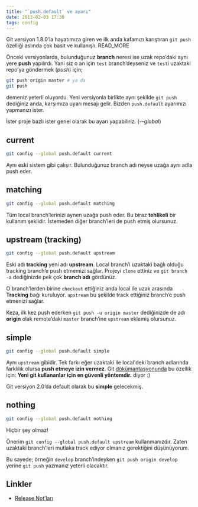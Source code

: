```yaml
---
title: "`push.default` ve ayarı"
date: 2013-02-03 17:30
tags: config
---
```

Git versiyon 1.8.0’la hayatımıza giren ve ilk anda kafamızı karıştıran
`git push` özelliği aslında çok basit ve kullanışlı.
READ_MORE

Önceki versiyonlarda, bulunduğunuz **branch** neresi ise uzak repo’daki aynı
yere **push** yapılırdı. Yani siz o an için `test` branch’deyseniz ve `test`i
uzaktaki repo’ya göndermek (*push*) için;

```bash
git push origin master # ya da
git push
```

demeniz yeterli oluyordu. Yeni versiyonla birlikte aynı şekilde `git push`
dediğiniz anda, karşımıza uyarı mesajı gelir. Bizden `push.default`
ayarımızı yapmanızı ister.

İster proje bazlı ister genel olarak bu ayarı yapabiliriz. (*--global*)

## current

```bash
git config --global push.default current
```

Aynı eski sistem gibi çalışır. Bulunduğunuz branch adı neyse uzağa aynı
adla push eder.

## matching

```bash
git config --global push.default matching
```

Tüm local branch’lerinizi aynen uzağa push eder. Bu biraz **tehlikeli** bir
kullanım şeklidir. İstemeden diğer branch’leri de push etmiş olursunuz.

## upstream (tracking)

```bash
git config --global push.default upstream
```

Eski adı **tracking** yeni adı **upstream**. Local branch’i uzaktaki
bağlı olduğu tracking branch’e push etmemizi sağlar. Projeyi `clone` ettiniz
ve `git branch -a` dediğinizde pek çok **branch adı** gördünüz.

O branch’lerden birine `checkout` ettiğiniz anda local ile uzak arasında
**Tracking** bağı kuruluyor. `upstream` bu şekilde track ettiğiniz branch’e
push etmenizi sağlar.

Keza, ilk kez push ederken `git push -u origin master` dediğinizde de
adı **origin** olak remote’daki `master` branch’ine `upstream` eklemiş
olursunuz.

## simple

```bash
git config --global push.default simple
```

Aynı `upstream` gibidir. Tek farkı eğer uzaktaki ile local'deki branch
adlarında farklılık olursa **push etmeye izin vermez**. Git [dökümantasyonunda][2]
bu özellik için: **Yeni git kullananlar için en güvenli yöntemdir.** diyor :)


Git versiyon 2.0’da default olarak bu **simple** gelecekmiş.

## nothing

```bash
git config --global push.default nothing
```

Hiçbir şey olmaz!

Önerim `git config --global push.default upstream` kullanmanızdır. Zaten
uzaktaki branch’leri mutlaka track ediyor olmanız gerektiğini düşünüyorum.

Bu sayede; örneğin `develop` branch’indeyken `git push origin develop` yerine
`git push` yazmanız yeterli olacaktır.

## Linkler

* [Release Not’ları][1]

[1]: https://github.com/git/git/blob/master/Documentation/RelNotes/1.8.0.txt
[2]: http://git-scm.com/docs/git-config